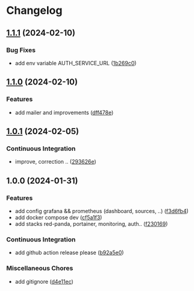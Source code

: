 # Changelog

## [1.1.1](https://github.com/Andesite-Lab/DevOps/compare/v1.1.0...v1.1.1) (2024-02-10)


### Bug Fixes

* add env variable AUTH_SERVICE_URL ([1b269c0](https://github.com/Andesite-Lab/DevOps/commit/1b269c0868cd0a2f16bbf9b14aea79db00cfc3b7))

## [1.1.0](https://github.com/Andesite-Lab/DevOps/compare/v1.0.1...v1.1.0) (2024-02-10)


### Features

* add mailer and improvements ([dff478e](https://github.com/Andesite-Lab/DevOps/commit/dff478e94013dce3a7d0fab5e359b9b6d3a9b51a))

## [1.0.1](https://github.com/Andesite-Lab/DevOps/compare/v1.0.0...v1.0.1) (2024-02-05)


### Continuous Integration

* improve, correction .. ([293626e](https://github.com/Andesite-Lab/DevOps/commit/293626e59aea2166f338a09e10988b1675bcfc43))

## 1.0.0 (2024-01-31)


### Features

* add config grafana && prometheus (dashboard, sources, ..) ([f3d6fb4](https://github.com/Andesite-Lab/DevOps/commit/f3d6fb400b9e9ddc8c9177d51edbee47dfea8021))
* add docker compose dev ([cf5a1f3](https://github.com/Andesite-Lab/DevOps/commit/cf5a1f3938754791b2ce783b6cde986669ae6ec1))
* add stacks red-panda, portainer, monitoring, auth.. ([f230169](https://github.com/Andesite-Lab/DevOps/commit/f230169f131d1cd7eb119d658acbbcb121ce77a7))


### Continuous Integration

* add github action release please ([b92a5e0](https://github.com/Andesite-Lab/DevOps/commit/b92a5e039f9bfdb40b03949308262d7351e41011))


### Miscellaneous Chores

* add gitignore ([d4e11ec](https://github.com/Andesite-Lab/DevOps/commit/d4e11ec473461400446f622f79c7788259d2a429))
